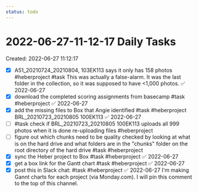 ```yaml
---
status: todo
---
```

# 2022-06-27-11-12-17 Daily Tasks
Created: 2022-06-27 11:12:17

- [x] A51_20210724_20210804, 103EK113 says it only has 158 photos #heberproject #task This was actually a false-alarm. It was the last folder in the collection, so it was supposed to have <1,000 photos. ✅ 2022-06-27
- [x] download the completed scoring assignments from basecamp #task #heberproject ✅ 2022-06-27
- [x] add the missing files to Box that Angie identified #task #heberproject BRL_20210723_20210805 100EK113 ✅ 2022-06-27
- [ ] #task check if BRL_20210723_20210805 100EK113 uploads all 999 photos when it is done re-uploading files #heberproject
- [ ] figure out which chunks need to be quality checked by looking at what is on the hard drive and what folders are in the "chunks" folder on the root directory of the hard drive #task #heberproject 
- [x] sync the Heber project to Box #task #heberproject ✅ 2022-06-27
- [x] get a box link for the Gantt chart #task #heberproject ✅ 2022-06-27
- [x] post this in Slack chat: #task #heberproject ✅ 2022-06-27
I'm making Gannt charts for each project (via Monday.com). I will pin this comment to the top of this channel.
